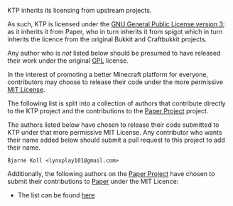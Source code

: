 KTP inherits its licensing from upstream projects.

As such, KTP is licensed under the
[GNU General Public License version 3](licenses/GPL.md); as it inherits it from Paper, who in turn inherits it from
spigot which in turn inherits the licence from the original Bukkit and Craftbukkit projects.

Any author who is _not_ listed below should be presumed to have released their work under the
original [GPL](licenses/GPL.md) license.

In the interest of promoting a better Minecraft platform for everyone, contributors may choose to release their code
under the more permissive [MIT License](licenses/MIT.md).

The following list is split into a collection of authors that contribute directly to the KTP project and the
contributions to the [Paper Project](https://github.com/papermc/paper) project.

The authors listed below have chosen to release their code submitted to KTP under that more permissive MIT License. Any
contributor who wants their name added below should submit a pull request to this project to add their name.

```
Bjarne Koll <lynxplay101@gmail.com>
```

Additionally, the following authors on the [Paper Project](https://github.com/papermc/paper) have chosen to submit their
contributions to [Paper](https://github.com/papermc/paper) under the MIT Licence:  
 - The list can be found [here](https://github.com/PaperMC/Paper/blob/master/LICENSE.md)